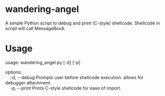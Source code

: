 # wandering-angel
A simple Python script to debug and print (C-style) shellcode. Shellcode in script will call MessageBoxA.

# Usage
usage: wandering_angel.py [-d] [-p]

options:\
&nbsp;&nbsp;&nbsp;&nbsp;-d, --debug  Prompts user before shellcode execution. allows for debugger attachment.\
&nbsp;&nbsp;&nbsp;&nbsp;-p, --print  Prints C-style shellcode for ease of import.
